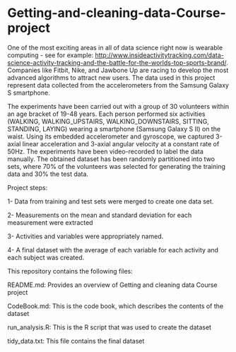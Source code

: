 # Getting-and-cleaning-data-Course-project

One of the most exciting areas in all of data science right now is wearable computing - see for example: http://www.insideactivitytracking.com/data-science-activity-tracking-and-the-battle-for-the-worlds-top-sports-brand/. 
Companies like Fitbit, Nike, and Jawbone Up are racing to develop the most advanced algorithms to attract new users. 
The data used in this project represent data collected from the accelerometers from the Samsung Galaxy S smartphone. 

The experiments have been carried out with a group of 30 volunteers within an age bracket of 19-48 years. 
Each person performed six activities (WALKING, WALKING_UPSTAIRS, WALKING_DOWNSTAIRS, SITTING, STANDING, LAYING) wearing a smartphone (Samsung Galaxy S II) on the waist. 
Using its embedded accelerometer and gyroscope, we captured 3-axial linear acceleration and 3-axial angular velocity at a constant rate of 50Hz. The experiments have been video-recorded to label the data manually. 
The obtained dataset has been randomly partitioned into two sets, where 70% of the volunteers was selected for generating the training data and 30% the test data. 

Project steps:

1- Data from training and test sets were merged to create one data set.

2- Measurements on the mean and standard deviation for each measurement were extracted

3- Activities and variables were appropriately named.

4- A final dataset with the average of each variable for each activity and each subject was created.

This repository contains the following files:

README.md: Provides an overview of Getting and cleaning data Course project

CodeBook.md: This is the code book, which describes the contents of the dataset

run_analysis.R: This is the R script that was used to create the dataset

tidy_data.txt: This file contains the final dataset








